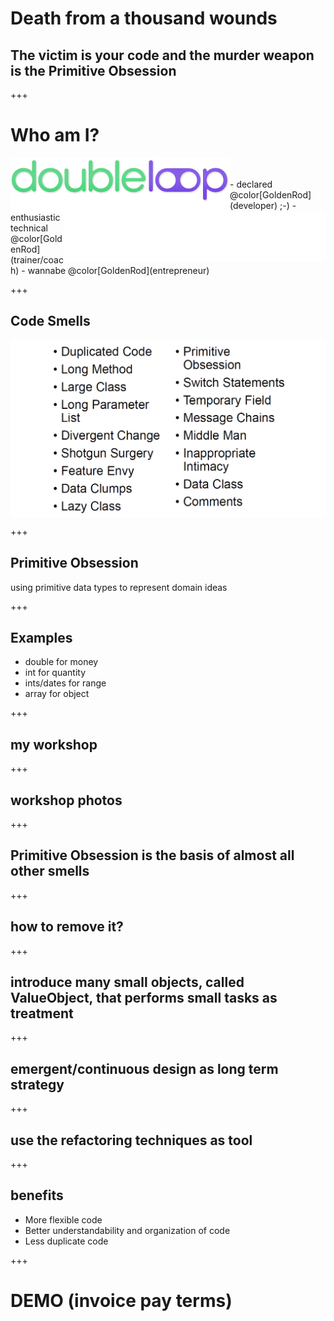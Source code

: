 # Death from a thousand wounds
## The victim is your code and the murder weapon is the Primitive Obsession
<!-- 
# @color[GoldenRod](foo)
# @color[IndianRed](bar)
 -->

+++
# Who am I?
<img align="left" src="assets/doubleloop.png">
<img align="right" height="79" src="assets/avanscoperta-bianco.png">
<br /><br />
- declared @color[GoldenRod](developer) ;-)
- enthusiastic technical @color[GoldenRod](trainer/coach)
- wannabe @color[GoldenRod](entrepreneur)

+++

## Code Smells
<img align="center" src="assets/smells.png">

+++

## Primitive Obsession
using primitive data types to represent domain ideas

+++

## Examples
- double for money
- int for quantity
- ints/dates for range
- array for object

+++

## my workshop

+++

## workshop photos

+++

## Primitive Obsession is the basis of almost all other smells

+++

## how to remove it?

+++

## introduce many small objects, called ValueObject, that performs small tasks as treatment

+++

## emergent/continuous design as long term strategy

+++

## use the refactoring techniques as tool

+++

## benefits
- More flexible code
- Better understandability and organization of code
- Less duplicate code

+++

# DEMO (invoice pay terms)